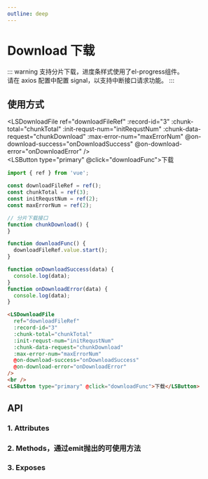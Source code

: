 ```yaml
---
outline: deep
---
```


# Download 下载

::: warning 支持分片下载，进度条样式使用了el-progress组件。 <br />
请在 axios 配置中配置 signal，以支持中断接口请求功能。
:::

## 使用方式

<LSDownloadFile
  ref="downloadFileRef"
  :record-id="3"
  :chunk-total="chunkTotal"
  :init-requst-num="initRequstNum"
  :chunk-data-request="chunkDownload"
  :max-error-num="maxErrorNum"
  @on-download-success="onDownloadSuccess"
  @on-download-error="onDownloadError"
/>
<br />
<LSButton type="primary" @click="downloadFunc">下载</LSButton>

```js
import { ref } from 'vue';

const downloadFileRef = ref();
const chunkTotal = ref(3);
const initRequstNum = ref(2);
const maxErrorNum = ref(2);

// 分片下载接口
function chunkDownload() {
}

function downloadFunc() {
  downloadFileRef.value.start();
}

function onDownloadSuccess(data) {
  console.log(data);
}
function onDownloadError(data) {
  console.log(data);
}
```
```html
<LSDownloadFile
  ref="downloadFileRef"
  :record-id="3"
  :chunk-total="chunkTotal"
  :init-requst-num="initRequstNum"
  :chunk-data-request="chunkDownload"
  :max-error-num="maxErrorNum"
  @on-download-success="onDownloadSuccess"
  @on-download-error="onDownloadError"
/>
<br />
<LSButton type="primary" @click="downloadFunc">下载</LSButton>
```

## API

### 1. Attributes

<ApiIntro :tableColumn="tableColumn" :tableData="tableData" />

### 2. Methods，通过emit抛出的可使用方法

<ApiIntro :tableColumn="tableMethodColumn" :tableData="tableData2" />

### 3. Exposes

<ApiIntro :tableColumn="tableExposesColumn" :tableData="tableData3" />

<script setup>
import { tableColumn, tableMethodColumn, tableExposesColumn } from '../constant';
import { ref } from 'vue';

const downloadFileRef = ref();
const chunkTotal = ref(3);
const initRequstNum = ref(2);
const maxErrorNum = ref(2);

function chunkDownload() {
  return new Promise((resolve) => {
    resolve({})
  })
}

function downloadFunc() {
  downloadFileRef.value.start();
}

function onDownloadSuccess(data) {
  console.log(data);
}
function onDownloadError(data) {
  console.log(data);
}

const tableData = ref([
  {
    name: 'recordId',
    desc: '当前文件所在记录的id',
    type: 'string / number',
    value: '-'
  },
  {
    name: 'chunkTotal',
    desc: '分片总数，默认为1',
    type: 'number',
    value: '1'
  },
  {
    name: 'chunkDataRequest',
    desc: '分片数据请求函数，请求参数（val2：接口所需参数，val2：配置类参数，例如{signal}默认已添加signal）',
    type: 'Function',
    value: '-'
  },
  {
    name: 'chunkDataRequestParams',
    desc: '分片数据请求函数参数',
    type: 'object',
    value: '-'
  },
  {
    name: 'chunkDataRequestConfig',
    desc: '分片数据请求函数配置',
    type: 'object',
    value: '-'
  },
  {
    name: 'initRequstNum',
    desc: '初始化请求分片数',
    type: 'number',
    value: '10'
  },
  {
    name: 'maxErrorNum',
    desc: '最大错误请求次数',
    type: 'number',
    value: '6'
  },
  {
    name: 'cancelUploadInLimit',
    desc: '请求异常时是否取消上传',
    type: 'boolean',
    value: 'true'
  }
])

const tableData2 = ref([
  {
    name: 'onDownloadSuccess',
    desc: '请求成功回调',
    type: 'function',
    value: 'data'
  },
  {
    name:'onDownloadError',
    desc: '请求失败回调',
    type: 'function',
    value: 'data'
  }
])

const tableData3 = ref([
  {
    name: 'start',
    desc: '开始下载',
    type: 'function',
    value: '-'
  }
])
</script>
